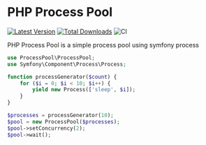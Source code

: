PHP Process Pool
================

[![Latest Version](https://img.shields.io/github/release/Gemorroj/process-pool.svg?style=flat-square)](https://github.com/Gemorroj/process-pool/releases)
[![Total Downloads](https://poser.pugx.org/Gemorroj/process-pool/downloads)](//packagist.org/packages/Gemorroj/process-pool)
![CI](https://github.com/Gemorroj/process-pool/workflows/CI/badge.svg)

PHP Process Pool is a simple process pool using symfony process

```php
use ProcessPool\ProcessPool;
use Symfony\Component\Process\Process;

function processGenerator($count) {
    for ($i = 0; $i < 10; $i++) {
        yield new Process(['sleep', $i]);
    }
}

$processes = processGenerator(10);
$pool = new ProcessPool($processes);
$pool->setConcurrency(2);
$pool->wait();
```
